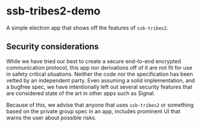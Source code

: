 # ssb-tribes2-demo

A simple electron app that shows off the features of `ssb-tribes2`.

## Security considerations

While we have tried our best to create a secure end-to-end encrypted communication protocol, this app nor derivations off of it are not fit for use in safety critical situations. Neither the code nor the specification has been vetted by an independent party. Even assuming a solid implementation, and a bugfree spec, we have intentionally left out several security features that are considered state of the art in other apps such as Signal.

Because of this, we advise that anyone that uses `ssb-tribes2` or something based on the private group spec in an app, includes prominent UI that warns the user about possible risks.
